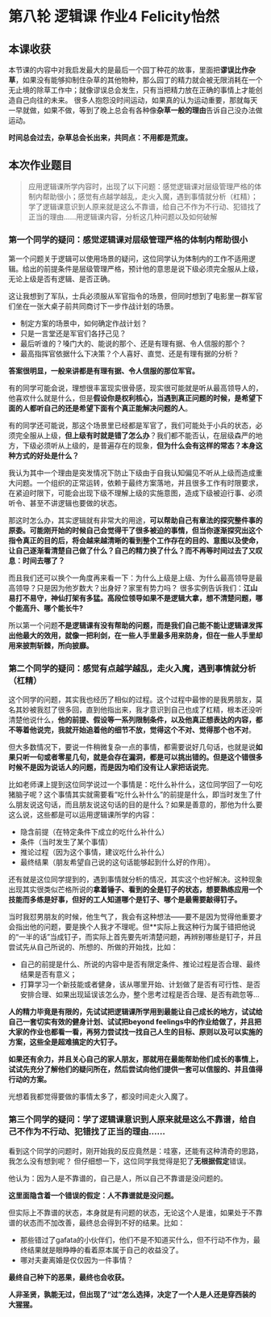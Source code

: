 
# 第八轮 逻辑课 作业4 Felicity怡然
## 本课收获
本节课的内容中对我启发最大的是最后一个园丁种花的故事，里面把**谬误比作杂草**，如果没有能够抑制住杂草的其他物种，那么园丁的精力就会被无限消耗在一个无止境的除草工作中；就像谬误总会发生，只有当把精力放在正确的事情上才能创造自己向往的未来。
很多人抱怨没时间运动，如果真的认为运动重要，那就每天一早就做，如果不做，等到了晚上总会有各种像**杂草一般的理由**告诉自己没办法做运动。

**时间总会过去，杂草总会长出来，共同点：不用都是荒废。**



## 本次作业题目
>应用逻辑课所学内容时，出现了以下问题：感觉逻辑课对层级管理严格的体制内帮助很小；感觉有点越学越乱，走火入魔，遇到事情就分析（杠精）；学了逻辑课意识到人原来就是这么不靠谱，给自己不作为不行动、犯错找了正当的理由……用逻辑课内容，分析这几种问题以及如何破解


### 第一个同学的疑问：感觉逻辑课对层级管理严格的体制内帮助很小
第一个问题关于逻辑可以使用场景的疑问，这位同学认为体制内的工作不适用逻辑。给出的前提条件是层级管理严格，预计他的意思是说下级必须完全服从上级，无论上级是否有逻辑、是否正确。

这让我想到了军队，士兵必须服从军官指令的场景，但同时想到了电影里一群军官们坐在一张大桌子前共同商讨下一步作战计划的场景。

- 制定方案的场景中，如何确定作战计划？
- 只是一言堂还是军官们各抒己见？
- 最后听谁的？嗓门大的、能说的那个、还是有理有据、令人信服的那个？
- 最高指挥官依据什么下决策？个人喜好、直觉、还是有理有据的分析？

**答案很明显，一般来讲都是有理有据、令人信服的那位军官。**

有的同学可能会说，理想很丰富现实很骨感，现实很可能就是听从最高领导人的，他喜欢什么就是什么，但是**假设你是权利核心，当遇到真正问题的时候，是希望下面的人都听自己的还是希望下面有个真正能解决问题的人**。

有的同学还可能说，那这个场景里已经都是军官了，我们可能处于小兵的状态，必须完全服从上级，**但上级有时就是错了怎么办**？我们都不能否认，在层级森严的地方，下级必须听从上级的，是普遍存在的现象，**但为什么会有这样的常态？本身这种方式的好处是什么？**

我认为其中一个理由是突发情况下防止下级由于自我认知偏见不听从上级而造成重大问题。一个组织的正常运转，依赖于最终方案落地，并且很多工作有时限要求，在紧迫时限下，可能会出现下级不理解上级的实施意图，造成下级被迫行事、必须听令、甚至不讲逻辑也要做的状态。

那这时怎么办，其实逻辑就有非常大的用途，**可以帮助自己有章法的探究整件事的原委。可能刚开始的时候自己会觉得干了很多被迫的事情，但当你逐渐探究出这个指令真正的目的后，将会越来越清晰的看到整个工作存在的目的、意图以及使命，让自己逐渐看清楚自己做了什么？自己的精力换了什么？而不再等时间过去了又叹息：时间去哪了？**

而且我们还可以换个一角度再来看一下：为什么上级是上级、为什么最高领导是最高领导？只是因为他岁数大？出身好？家里有势力吗？
很多实例告诉我们：**江山易打不易守，神仙打架有多猛。高段位领导如果不是逻辑大拿，想不清楚问题，哪个能高升、哪个能长牛?**

所以第一个问题**不是逻辑课有没有帮助的问题，而是我们自己能不能让逻辑课发挥出他最大的效用，就像一把利剑，在一些人手里最多用来防身，但在一些人手里却用来披荆斩棘，所向披靡。**

### 第二个同学的疑问：感觉有点越学越乱，走火入魔，遇到事情就分析（杠精）
这个同学的问题，其实我也经历了相似的过程。这个过程中最惨的是我男朋友，莫名其妙被我怼了很多回，直到他指出来，我才意识到自己也成了杠精，根本还没听清楚他说什么，**他的前提、假设等一系列限制条件，以及他真正想表达的内容，都不等着他说完，我就开始追着他的细节不放，觉得这个不对、觉得那个也不对**。

但大多数情况下，要说一件稍微复杂一点的事情，都需要说好几句话，也就是说**如果只听一句或者零星几句，就是会存在漏洞，都是可以挑出错的。但是这个错很多时候不是因为说话人的问题，而是因为咱们没有让人家把话说完**。

比如老师课上提到这位同学说过一个事情是：吃什么补什么，这位同学回了一句吃猪脑子呢？这个事情其实就需要看“吃什么补什么”的前提是什么，即当时发生了什么朋友说这句话，而且朋友说这句话的目的是什么？如果是善意的，那他为什么要这么说，这些都是可以运用逻辑课所学的内容：
- 隐含前提（在特定条件下成立的吃什么补什么）
- 条件（当时发生了某个事情）
- 推论过程（因为这个事情，建议吃什么补什么）
- 最终结果（朋友希望自己说的这句话能够起到什么好的作用）。

还有就是这位同学提到的，遇到事情就分析的情况，其实这个也好解决。这种现象出现其实很类似芒格所说的**拿着锤子、看到的全是钉子的状态，想要熟练应用一个技能而多练是好事，但好的工人知道哪个是钉子、哪个是最需要敲得钉子。**

当时我怼男朋友的时候，他生气了，我会有这种想法——要不是因为觉得他重要才会指出他的问题，要是换个人我才不理呢。但**实际上我这种行为属于错把他说的“一半的话”当成钉子，而实际上首先要先听清楚问题，再辨别哪些是钉子，并且尝试先从自己所说的、所想的、所做的开始找，比如：
- 自己的前提是什么、所说的内容中是否有限定条件、推论过程是否合理、最终结果是否有意义；
- 打算学习一个新技能或者健身，该从哪里开始、计划做了是否有可行性、是否安排合理、如果出现延误该怎么办，整个思考过程是否合理、是否有疏忽等...

**人的精力毕竟是有限的，先试试把逻辑课所学用到最能让自己成长的地方，试试给自己一套切实有效的健身计划、试试把beyond feelings中的作业给做了，并且把大家的作业也都看一看，再努力尝试找一找自己人生的目标、原则以及可以实施的方案，这些全是超难搞定的大钉子。**

**如果还有余力，并且关心自己的家人朋友，那就用在最能帮助他们成长的事情上，试试先充分了解他们的疑问所在，然后尝试向他们提供一套可以信服的、并且值得行动的方案。**

光想着我都觉得要做的事情太多了，都没时间走火入魔了。

 ### 第三个同学的疑问：学了逻辑课意识到人原来就是这么不靠谱，给自己不作为不行动、犯错找了正当的理由……
 看到这个同学的问题时，刚开始我的反应竟然是：哇塞，还能有这种清奇的思路，我怎么没有想到呢？ 但仔细想一下，这位同学我觉得是犯了**无根据假定**错误。

 他认为：因为人是不靠谱的，自己是人，所以自己不靠谱是没问题的。

 **这里面隐含着一个错误的假定：人不靠谱就是没问题。**
 
 但实际上不靠谱的状态，本身就是有问题的状态，无论这个人是谁，如果处于不靠谱的状态而不加改善，最终总会得到不好的结果。比如：
 - 那些错过了gafata的小伙伴们，他们不是不知道买什么，但不行动不作为，最终结果就是眼睁睁的看着原本属于自己的收益没了。
 - 哪对夫妻离婚是仅仅因为一件事情？

 **最终自己种下的恶果，最终也会收获。**
 
 **人非圣贤，孰能无过，但出现了“过”怎么选择，决定了一个人是人还是穿西装的大猩猩。**